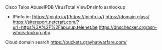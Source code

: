 Cisco Talos
AbuseIPDB
VirusTotal
ViewDnsInfo
asnlookup
- IPinfo.io: [https://ipinfo.io/](https://ipinfo.io/)
https://domain.glass/
https://sitereport.netcraft.com/?url=https%3A%2F%2Fapi.sup.telenet.be
https://dnschecker.org/asn-whois-lookup.php

Cloud domain search
https://buckets.grayhatwarfare.com/